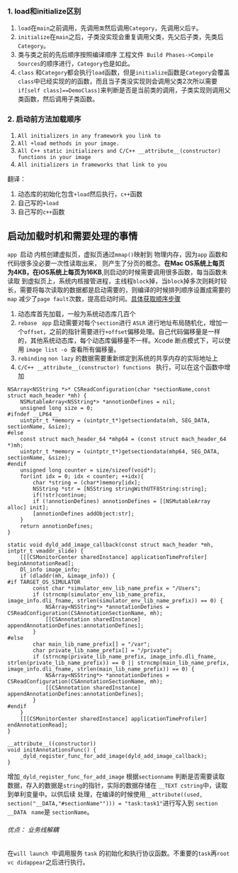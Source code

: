 ### 1. load和initialize区别
1. `load`在`main`之前调用，先调用`类`然后调用`Category`，先调用`父`后`子`。
2. `initialize`在`main`之后，子类没实现会重复调用父类，先父后子类，先类后`Category`。
3. 类与类之前的先后顺序按照编译顺序 工程文件` Build Phases->Compile Sources`的顺序进行，`Category`也是如此。
4. `class` 和`Category`都会执行`load`函数，但是`initialize`函数是`Category`会覆盖`class`中已经实现的的函数，而且当子类没实现则会调用父类2次所以需要`if[self class]==DemoClass]`来判断是否是当前类的调用，子类实现则调用父类函数，然后调用子类函数。

### 2. 启动前方法加载顺序
>
1. `All initializers in any framework you link to`
2. `All +load methods in your image.`
3. `All C++ static initializers and C/C++ __attribute__(constructor) functions in your image`
4. `All initializers in frameworks that link to you`

翻译：

1. 动态库的初始化包含`+load`然后执行，`c++`函数
2. 自己写的`+load`
3. 自己写的`c++`函数



##  启动加载时机和需要处理的事情

`app `启动 内核创建虚拟页，虚拟页通过`mmap()`映射到 物理内存，因为`app` 函数和代码很多没必要一次性读取出来，
则产生了分页的概念。**在Mac OS系统上每页为4KB，在iOS系统上每页为16KB**,则启动的时候需要调用很多函数，每当函数未读取
到虚拟页上，系统内核接管进程，主线程`block`掉，当`block`掉多次则耗时较长，需要将每次读取的数据都是启动需要的，则编译的时候排列顺序设置成需要的`map`
减少了` page fault `次数，提高启动时间。[具体获取顺序步骤](https://www.jianshu.com/p/559f724933ff)

1. 动态库首先加载，一般为系统动态库几百个
2. `rebase `  `app` 启动需要对每个`section`进行 `ASLR` 进行地址布局随机化，增加一个`offset`，之前的指针需要进行`+offset`偏移处理。自己代码偏移量是一样的，其他系统动态库，每个动态库偏移量不一样。Xcode 断点模式下，可以使用 `image list -o `查看所有偏移量。
3. `rebinding` `non lazy` 的数据需要重新绑定到系统的共享内存的实际地址上
4. `C/C++ __attribute__(constructor) functions ` 执行，可以在这个函数中增加

```
NSArray<NSString *>* CSReadConfiguration(char *sectionName,const struct mach_header *mh) {
    NSMutableArray<NSString*> *annotionDefines = nil;
    unsigned long size = 0;
#ifndef __LP64__
    uintptr_t *memory = (uintptr_t*)getsectiondata(mh, SEG_DATA, sectionName, &size);
#else
    const struct mach_header_64 *mhp64 = (const struct mach_header_64 *)mh;
    uintptr_t *memory = (uintptr_t*)getsectiondata(mhp64, SEG_DATA, sectionName, &size);
#endif
    unsigned long counter = size/sizeof(void*);
    for(int idx = 0; idx < counter; ++idx){
        char *string = (char*)memory[idx];
        NSString *str = [NSString stringWithUTF8String:string];
        if(!str)continue;
        if (!annotionDefines) annotionDefines = [[NSMutableArray alloc] init];
        [annotionDefines addObject:str];
    }
    return annotionDefines;
}

static void dyld_add_image_callback(const struct mach_header *mh, intptr_t vmaddr_slide) {
    [[[CSMonitorCenter sharedInstance] applicationTimeProfiler] beginAnnotationRead];
    Dl_info image_info;
    if (dladdr(mh, &image_info)) {
#if TARGET_OS_SIMULATOR
        const char *simulator_env_lib_name_prefix = "/Users";
        if (strncmp(simulator_env_lib_name_prefix, image_info.dli_fname, strlen(simulator_env_lib_name_prefix)) == 0) {
            NSArray<NSString*> *annotationDefines = CSReadConfiguration(CSAnnotationSectionName, mh);
            [[CSAnnotation sharedInstance] appendAnnotationDefines:annotationDefines];
        }
#else
        char main_lib_name_prefix[] = "/var";
        char private_lib_name_prefix[] = "/private";
        if (strncmp(private_lib_name_prefix, image_info.dli_fname, strlen(private_lib_name_prefix)) == 0 || strncmp(main_lib_name_prefix, image_info.dli_fname, strlen(main_lib_name_prefix)) == 0) {
            NSArray<NSString*> *annotationDefines = CSReadConfiguration(CSAnnotationSectionName, mh);
            [[CSAnnotation sharedInstance] appendAnnotationDefines:annotationDefines];
        }
#endif
    }
    [[[CSMonitorCenter sharedInstance] applicationTimeProfiler] endAnnotationRead];
}

__attribute__((constructor))
void initAnnotationsFunc() {
    _dyld_register_func_for_add_image(dyld_add_image_callback);
}
```
增加`_dyld_register_func_for_add_image` 根据`sectionname` 判断是否需要读取数据，存入的数据是`string`的指针，实际的数据存储在 `__TEXT cstring`中，读取到单利变量中。以供后续
处理，在编译的时候使用`__attribute((used, section("__DATA,"#sectionName""))) = "task:task1"`进行写入到 `section __DATA ` `name`是 `sectionName`。

###### 优点： 业务线解耦
在`will launch `中调用服务 `task` 的初始化和执行协议函数。不重要的`task`再`root vc didappear`之后进行执行。


